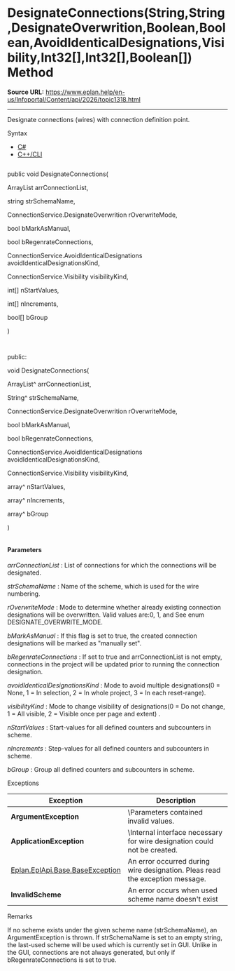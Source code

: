 # DesignateConnections(String,String,DesignateOverwrition,Boolean,Boolean,AvoidIdenticalDesignations,Visibility,Int32[],Int32[],Boolean[]) Method

**Source URL:** https://www.eplan.help/en-us/Infoportal/Content/api/2026/topic1318.html

---

Designate connections (wires) with connection definition point.

Syntax

- [C#](#i-syntax-CS)
- [C++/CLI](#i-syntax-CPP2005)

```
```
public void DesignateConnections( 

   ArrayList arrConnectionList,

   string strSchemaName,

   ConnectionService.DesignateOverwrition rOverwriteMode,

   bool bMarkAsManual,

   bool bRegenrateConnections,

   ConnectionService.AvoidIdenticalDesignations avoidIdenticalDesignationsKind,

   ConnectionService.Visibility visibilityKind,

   int[] nStartValues,

   int[] nIncrements,

   bool[] bGroup

)
```
```

```
```
public:

void DesignateConnections( 

   ArrayList^ arrConnectionList,

   String^ strSchemaName,

   ConnectionService.DesignateOverwrition rOverwriteMode,

   bool bMarkAsManual,

   bool bRegenrateConnections,

   ConnectionService.AvoidIdenticalDesignations avoidIdenticalDesignationsKind,

   ConnectionService.Visibility visibilityKind,

   array<int>^ nStartValues,

   array<int>^ nIncrements,

   array<bool>^ bGroup

)
```
```

#### Parameters

*arrConnectionList*
:   List of connections for which the connections will be designated.

*strSchemaName*
:   Name of the scheme, which is used for the wire numbering.

*rOverwriteMode*
:   Mode to determine whether already existing connection designations will be overwritten. Valid values are\:0, 1, and See enum DESIGNATE\_OVERWRITE\_MODE.

*bMarkAsManual*
:   If this flag is set to true, the created connection designations will be marked as "manually set".

*bRegenrateConnections*
:   If set to true and arrConnectionList is not empty, connections in the project will be updated prior to running the connection designation.

*avoidIdenticalDesignationsKind*
:   Mode to avoid multiple designations(0 = None, 1 = In selection, 2 = In whole project, 3 = In each reset-range).

*visibilityKind*
:   Mode to change visibility of designations(0 = Do not change, 1 = All visible, 2 = Visible once per page and extent) .

*nStartValues*
:   Start-values for all defined counters and subcounters in scheme.

*nIncrements*
:   Step-values for all defined counters and subcounters in scheme.

*bGroup*
:   Group all defined counters and subcounters in scheme.

Exceptions

| Exception | Description |
| --- | --- |
| **ArgumentException** | \Parameters contained invalid values. |
| **ApplicationException** | \Internal interface necessary for wire designation could not be created. |
| [Eplan.EplApi.Base.BaseException](Eplan.EplApi.Baseu~Eplan.EplApi.Base.BaseException.html) | An error occurred during wire designation. Pleas read the exception message. |
| **InvalidScheme** | An error occurs when used scheme name doesn't exist |

Remarks

If no scheme exists under the given scheme name (strSchemaName), an ArgumentException is thrown. If strSchemaName is set to an empty string, the last-used scheme will be used which is currently set in GUI. Unlike in the GUI, connections are not always generated, but only if bRegenrateConnections is set to true.

